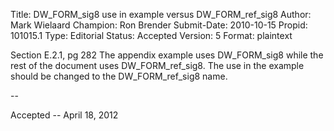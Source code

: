 Title:       DW_FORM_sig8 use in example versus DW_FORM_ref_sig8
Author:      Mark Wielaard
Champion:    Ron Brender
Submit-Date: 2010-10-15
Propid:      101015.1
Type:        Editorial
Status:      Accepted
Version:     5
Format:      plaintext

Section E.2.1, pg 282
The appendix example uses DW_FORM_sig8 while the rest of the document uses DW_FORM_ref_sig8.
The use in the example should be changed to the DW_FORM_ref_sig8 name.

--

Accepted -- April 18, 2012
